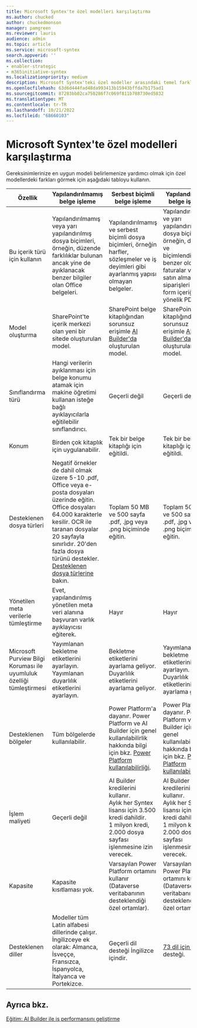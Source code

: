 ```yaml
---
title: Microsoft Syntex'te özel modelleri karşılaştırma
ms.author: chucked
author: chuckedmonson
manager: pamgreen
ms.reviewer: lauris
audience: admin
ms.topic: article
ms.service: microsoft-syntex
search.appverid: ''
ms.collection:
- enabler-strategic
- m365initiative-syntex
ms.localizationpriority: medium
description: Microsoft Syntex'teki özel modeller arasındaki temel farklar hakkında bilgi edinin.
ms.openlocfilehash: 63d6d444fad48da993413b15943bffda7b175ad1
ms.sourcegitcommit: 87283bb02ca750286f7c069f811b788730ed5832
ms.translationtype: MT
ms.contentlocale: tr-TR
ms.lasthandoff: 10/21/2022
ms.locfileid: "68660103"
---
```

# <a name="compare-custom-models-in-microsoft-syntex"></a>Microsoft Syntex'te özel modelleri karşılaştırma 

Gereksinimlerinize en uygun modeli belirlemenize yardımcı olmak için özel modellerdeki farkları görmek için aşağıdaki tabloyu kullanın.

| Özellik | Yapılandırılmamış belge işleme | Serbest biçimli belge işleme | Yapılandırılmış belge işleme |
| ------- | ------- | ------- | ------- |
| Bu içerik türü için kullanın | Yapılandırılmamış veya yarı yapılandırılmış dosya biçimleri, örneğin, düzende farklılıklar bulunan ancak yine de ayıklanacak benzer bilgiler olan Office belgeleri. | Yapılandırılmamış ve serbest biçimli dosya biçimleri, örneğin harfler, sözleşmeler ve iş deyimleri gibi ayarlanmış yapısı olmayan belgeler. | Yapılandırılmış ve yarı yapılandırılmış dosya biçimleri, örneğin, düzen ve biçimlendirmenin benzer olduğu faturalar veya satın alma siparişleri gibi form içeriğine yönelik PDF'ler. |
| Model oluşturma | SharePoint'te içerik merkezi olan yeni bir sitede oluşturulan model.  | SharePoint belge kitaplığından sorunsuz erişimle [AI Builder'da](/ai-builder/overview) oluşturulan model.| SharePoint belge kitaplığından sorunsuz erişimle [AI Builder'da](/ai-builder/overview) oluşturulan model. |
| Sınıflandırma türü | Hangi verilerin ayıklanması için belge konumu atamak için makine öğretimi kullanan isteğe bağlı ayıklayıcılarla eğitilebilir sınıflandırıcı. | Geçerli değil | Geçerli değil |
| Konum | Birden çok kitaplık için uygulanabilir. | Tek bir belge kitaplığı için eğitildi. | Tek bir belge kitaplığı için eğitildi. |
| Desteklenen dosya türleri | Negatif örnekler de dahil olmak üzere 5-10 .pdf, Office veya e-posta dosyaları üzerinde eğitin.<br>Office dosyaları 64.000 karakterle kesilir. OCR ile taranan dosyalar 20 sayfayla sınırlıdır. 20'den fazla dosya türünü destekler. [Desteklenen dosya türlerine](requirements-and-limitations.md#unstructured-document-processing) bakın.  | Toplam 50 MB ve 500 sayfa .pdf, .jpg veya .png biçiminde eğitin. | Toplam 50 MB ve 500 sayfa .pdf, .jpg veya .png biçiminde eğitin. |
| Yönetilen meta verilerle tümleştirme | Evet, yapılandırılmış yönetilen meta veri alanına başvuran varlık ayıklayıcısı eğiterek. | Hayır | Hayır |
| Microsoft Purview Bilgi Koruması ile uyumluluk özelliği tümleştirmesi | Yayımlanan bekletme etiketlerini ayarlayın.<br>Yayımlanan duyarlılık etiketlerini ayarlayın. | Bekletme etiketlerini ayarlama geliyor. <br>Duyarlılık etiketlerini ayarlama geliyor. | Yayımlanan bekletme etiketlerini ayarlayın. <br>Duyarlılık etiketlerini ayarlama geliyor. |
| Desteklenen bölgeler| Tüm bölgelerde kullanılabilir. | Power Platform'a dayanır. Power Platform ve AI Builder için genel kullanılabilirlik hakkında bilgi için bkz. [Power Platform kullanılabilirliği](https://dynamics.microsoft.com/geographic-availability/). | Power Platform'a dayanır. Power Platform ve AI Builder için genel kullanılabilirlik hakkında bilgi için bkz. [Power Platform kullanılabilirliği](https://dynamics.microsoft.com/geographic-availability/). |
| İşlem maliyeti | Geçerli değil | AI Builder kredilerini kullanır.<br>Aylık her Syntex lisansı için 3.500 kredi dahildir.<br>1 milyon kredi, 2.000 dosya sayfası işlenmesine izin verecek. | AI Builder kredilerini kullanır.<br>Aylık her Syntex lisansı için 3.500 kredi dahildir.<br>1 milyon kredi, 2.000 dosya sayfası işlenmesine izin verecek. |
| Kapasite | Kapasite kısıtlaması yok. | Varsayılan Power Platform ortamını kullanır (Dataverse veritabanının desteklendiği özel ortamlar). | Varsayılan Power Platform ortamını kullanır (Dataverse veritabanının desteklendiği özel ortamlar). |
| Desteklenen diller| Modeller tüm Latin alfabesi dillerinde çalışır. İngilizceye ek olarak: Almanca, İsveççe, Fransızca, İspanyolca, İtalyanca ve Portekizce. | Geçerli dil desteği İngilizce içindir. | [73 dil için dil](/ai-builder/form-processing-model-requirements.md#languages-supported) desteği. |

## <a name="see-also"></a>Ayrıca bkz.

[Eğitim: AI Builder ile iş performansını geliştirme](/training/paths/improve-business-performance-ai-builder/?source=learn)


